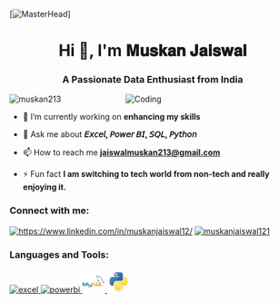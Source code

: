 [![MasterHead](https://grad.uwo.ca/img/programs/mda_Banner.jpg)]
<h1 align="center">Hi 👋, I'm 𝐌𝐮𝐬𝐤𝐚𝐧 𝐉𝐚𝐢𝐬𝐰𝐚𝐥</h1>
<h3 align="center">A Passionate Data Enthusiast from India</h3>

<img align="right" alt="Coding" width="300" src="https://user-images.githubusercontent.com/59734313/157189039-c09b3e38-9f42-42c0-ab54-14f1574190a7.gif">

<p align="left"> <img src="https://komarev.com/ghpvc/?username=muskan213&label=Profile%20views&color=0e75b6&style=flat" alt="muskan213" /> </p>

- 🔭 I’m currently working on **enhancing my skills**

- 💬 Ask me about **𝘌𝘹𝘤𝘦𝘭, 𝘗𝘰𝘸𝘦𝘳 𝘉𝘐, 𝘚𝘘𝘓, 𝘗𝘺𝘵𝘩𝘰𝘯**

- 📫 How to reach me **jaiswalmuskan213@gmail.com**

- ⚡ Fun fact **I am switching to tech world from non-tech and really enjoying it.**

<h3 align="left">Connect with me:</h3>
<p align="left">
<a href="https://www.linkedin.com/in/muskan-jaiswal-066b19239/" target="blank"><img align="center" src="https://raw.githubusercontent.com/rahuldkjain/github-profile-readme-generator/master/src/images/icons/Social/linked-in-alt.svg" alt="https://www.linkedin.com/in/muskanjaiswal12/" height="30" width="40" /></a>
<a href="https://www.hackerrank.com/muskanjaiswal121" target="blank"><img align="center" src="https://raw.githubusercontent.com/rahuldkjain/github-profile-readme-generator/master/src/images/icons/Social/hackerrank.svg" alt="muskanjaiswal121" height="30" width="40" /></a>
</p>

<h3 align="left">Languages and Tools:</h3>
<p align="left"><a href="https://www.microsoft.com/en-us/microsoft-365/excel" target="_blank" rel="noreferrer"> <img src="https://img.icons8.com/color/512/microsoft-excel-2019--v1.png" alt="excel" width="40" height="40"/> </a> <a href="https://powerbi.microsoft.com/en-au/" target="_blank" rel="noreferrer"> <img src="https://img.icons8.com/color/1x/power-bi.png" alt="powerbi" width="40" height="40"/> </a> <a href="https://www.mysql.com/" target="_blank" rel="noreferrer"> <img src="https://raw.githubusercontent.com/devicons/devicon/master/icons/mysql/mysql-original-wordmark.svg" alt="mysql" width="40" height="40"/> </a> <a href="https://www.python.org" target="_blank" rel="noreferrer"> <img src="https://raw.githubusercontent.com/devicons/devicon/master/icons/python/python-original.svg" alt="python" width="40" height="40"/> </a> </p>

  
  
  
  


